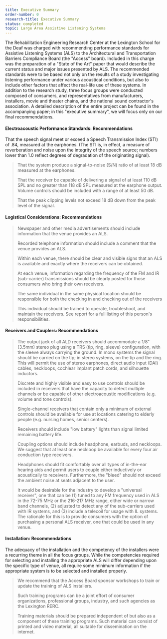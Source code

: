 ```yaml
---
title: Executive Summary
order-number: 0
research-title: Executive Summary
status: completed
topic: Large Area Assistive Listening Systems
---
```


The Rehabilitation Engineering Research Center at the Lexington School for the Deaf was charged with recommending performance standards for Assistive Listening Systems (ALS) to the Architectural and Transportation Barriers Compliance Board (the "Access" board). Included in this charge was the preparation of a "State of the Art" paper that would describe the current status and major issues presented by ALS. The recommended standards were to be based not only on the results of a study investigating listening performance under various acoustical conditions, but also to include other factors that affect the real-life use of these systems. In addition to the research study, three focus groups were conducted composed of consumers, and representatives from manufacturers, installers, movie and theater chains, and the national sound contractor's association. A detailed description of the entire project can be found in the accompanying paper; in this "executive summary", we will focus only on our final recommendations.

#### Electroacoustic Performance Standards: Recommendations

That the speech signal meet or exceed a Speech Transmission Index (STI) of .84, measured at the earphones. (The STI is, in effect, a measure of reverberation and noise upon the integrity of the speech source; numbers lower than 1.0 reflect degrees of degradation of the originating signal).

> That the system produce a signal-to-noise (S/N) ratio of at least 18 dB measured at the earphones.
>
> That the receiver be capable of delivering a signal of at least 110 dB SPL and no greater than 118 dB SPL measured at the earphone output. Volume controls should be included with a range of at least 50 dB.
>
> That the peak clipping levels not exceed 18 dB down from the peak level of the signal.

#### Logistical Considerations: Recommendations

> Newspaper and other media advertisements should include information that the venue provides an ALS.
>
> Recorded telephone information should include a comment that the venue provides an ALS.
>
> Within each venue, there should be clear and visible signs that an ALS is available and exactly where the receivers can be obtained.
>
> At each venue, information regarding the frequency of the FM and IR (sub-carrier) transmissions should be clearly posted for those consumers who bring their own receivers.
>
> The same individual in the same physical location should be responsible for both the checking in and checking out of the receivers
>
> This individual should be trained to operate, troubleshoot, and maintain the receivers. See report for a full listing of this person's responsibilities.

#### Receivers and Couplers: Recommendations

> The output jack of all ALD receivers should accommodate a 1/8" (3.5mm) stereo plug using a TRS (tip, ring, sleeve) configuration, with the sleeve always carrying the ground. In mono systems the signal should be carried on the tip; in stereo systems, on the tip and the ring. This will permit the use of stereo earphones, direct audio input (DAI) cables, neckloops, cochlear implant patch cords, and silhouette inductors.
>
> Discrete and highly visible and easy to use controls should be included in receivers that have the capacity to detect multiple channels or be capable of other electroacoustic modifications (e.g. volume and tone controls).
>
> Single-channel receivers that contain only a minimum of external controls should be available for use at locations catering to elderly people (e.g. nursing homes, senior centers).
>
> Receivers should include "low battery" lights than signal limited remaining battery life.
>
> Coupling options should include headphone, earbuds, and neckloops. We suggest that at least one neckloop be available for every four air conduction type receivers.
>
> Headphones should fit comfortably over all types of in-the-ear hearing aids and permit users to couple either inductively or acoustically to receivers. Furthermore, the "bleed" should not exceed the ambient noise at seats adjacent to the user.
>
> It would be desirable for the industry to develop a "universal receiver", one that can be (1) tuned to any FM frequency used in ALS in the 72-75 MHz or the 216-217 MHz range, either wide or narrow band channels, (2) adjusted to detect any of the sub-carriers used with IR systems, and (3) include a telecoil for usage with IL systems. The rationale for this is to provide consumers with the option of purchasing a personal ALS receiver, one that could be used in any venue.

#### Installation: Recommendations

The adequacy of the installation and the competency of the installers were a recurring theme in all the focus groups. While the competencies required for selecting and installing the appropriate ALS will differ depending upon the specific type of venue, all require some minimum information if the appropriate system is to be selected and installed properly.

> We recommend that the Access Board sponsor workshops to train or update the training of ALS installers.
>
> Such training programs can be a joint effort of consumer organizations, professional groups, industry, and such agencies as the Lexington RERC.
>
> Training materials should be prepared independent of but also as a component of these training programs. Such material can consist of printed and video material, all suitable for dissemination on the internet.
